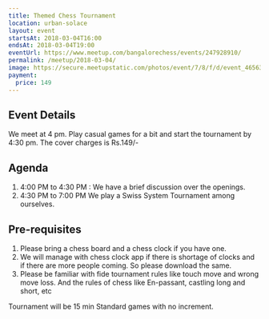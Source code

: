 ```yaml
---
title: Themed Chess Tournament
location: urban-solace
layout: event
startsAt: 2018-03-04T16:00
endsAt: 2018-03-04T19:00
eventUrl: https://www.meetup.com/bangalorechess/events/247928910/
permalink: /meetup/2018-03-04/
image: https://secure.meetupstatic.com/photos/event/7/8/f/d/event_465630973.jpeg
payment:
  price: 149
---
```

## Event Details
We meet at 4 pm. Play casual games for a bit and start the tournament by 4:30 pm. The cover charges is Rs.149/-

## Agenda
1. 4:00 PM to 4:30 PM : We have a brief discussion over the openings.
1. 4:30 PM to 7:00 PM We play a Swiss System Tournament among ourselves.

## Pre-requisites
1. Please bring a chess board and a chess clock if you have one.
1. We will manage with chess clock app if there is shortage of clocks and if there are more people coming. So please download the same.
1. Please be familiar with fide tournament rules like touch move and wrong move loss. And the rules of chess like En-passant, castling long and short, etc

Tournament will be 15 min Standard games with no increment.